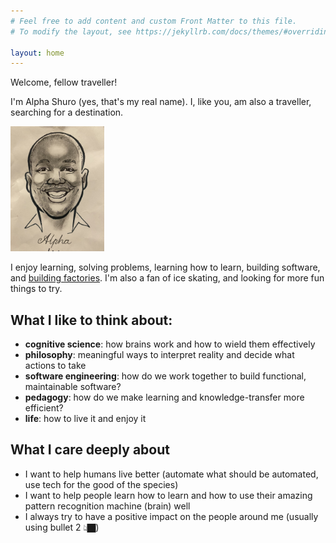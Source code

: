 ```yaml
---
# Feel free to add content and custom Front Matter to this file.
# To modify the layout, see https://jekyllrb.com/docs/themes/#overriding-theme-defaults

layout: home
---
```

Welcome, fellow traveller!

I'm Alpha Shuro (yes, that's my real name). I, like you, am also a traveller, searching for a destination.

<img src="./assets/selfie_small.jpg" alt="a picture of me" height=200>

I enjoy learning, solving problems, learning how to learn, building software, and [building factories](https://www.factorio.com).
I'm also a fan of ice skating, and looking for more fun things to try.

## What I like to think about:

- **cognitive science**: how brains work and how to wield them effectively
- **philosophy**: meaningful ways to interpret reality and decide what actions to take
- **software engineering**: how do we work together to build functional, maintainable software?
- **pedagogy**: how do we make learning and knowledge-transfer more efficient?
- **life**: how to live it and enjoy it

## What I care deeply about

- I want to help humans live better (automate what should be automated, use tech for the good of the species)
- I want to help people learn how to learn and how to use their amazing pattern recognition machine (brain) well
- I always try to have a positive impact on the people around me (usually using bullet 2 👆🏿)